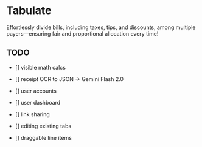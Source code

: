 # Tabulate

Effortlessly divide bills, including taxes, tips, and discounts, among multiple payers—ensuring fair and proportional allocation every time!

## TODO

- [] visible math calcs
- [] receipt OCR to JSON -> Gemini Flash 2.0
- [] user accounts
- [] user dashboard
- [] link sharing

- [] editing existing tabs
- [] draggable line items
